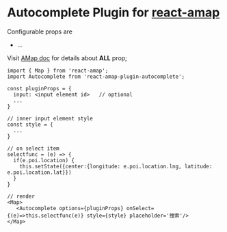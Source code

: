 # Autocomplete Plugin for [react-amap](https://elemefe.github.io/react-amap/)

Configurable props are
+ ...

Visit [AMap doc](https://lbs.amap.com/api/javascript-api/reference/search#m_AutocompleteOptions) for details about **ALL** prop;


```
import { Map } from 'react-amap';
import Autocomplete from 'react-amap-plugin-autocomplete';

const pluginProps = {
  input: <input element id>   // optional
  ...
}

// inner input element style
const style = {
  ...
}

// on select item
selectfunc = (e) => { 
  if(e.poi.location) {
    this.setState({center:{longitude: e.poi.location.lng, latitude: e.poi.location.lat}})
  } 
}

// render
<Map>
   <Autocomplete options={pluginProps} onSelect={(e)=>this.selectfunc(e)} style={style} placeholder='搜索'/>
</Map>

```